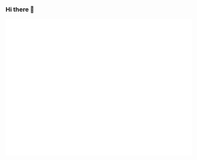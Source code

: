 ### Hi there 👋

<!--
**Rubbybutton/rubbybutton** is a ✨ _special_ ✨ repository because its `README.md` (this file) appears on your GitHub profile.

Here are some ideas to get you started:

- 🔭 I’m currently working on ...
- 🌱 I’m currently learning ...
- 👯 I’m looking to collaborate on ...
- 🤔 I’m looking for help with ...
- 💬 Ask me about ...
- 📫 How to reach me: ...
- 😄 Pronouns: ...
- ⚡ Fun fact: ...
-->

<!-- If you're using "main" as default branch -->
![Metrics](https://github.com/rubbybutton/rubbybutton/blob/main/github-metrics.svg)
